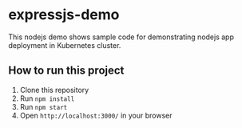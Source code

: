 # expressjs-demo

This nodejs demo shows sample code for demonstrating nodejs app deployment in Kubernetes cluster.

## How to run this project
1. Clone this repository
2. Run `npm install`
3. Run `npm start`
4. Open `http://localhost:3000/` in your browser
```

